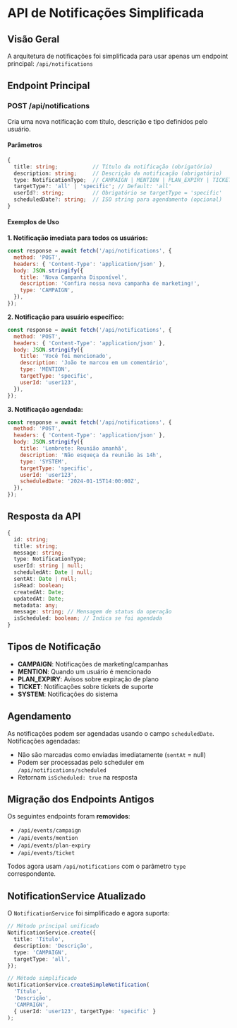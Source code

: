 # API de Notificações Simplificada

## Visão Geral

A arquitetura de notificações foi simplificada para usar apenas um endpoint principal: `/api/notifications`

## Endpoint Principal

### POST /api/notifications

Cria uma nova notificação com título, descrição e tipo definidos pelo usuário.

#### Parâmetros

```typescript
{
  title: string;           // Título da notificação (obrigatório)
  description: string;     // Descrição da notificação (obrigatório)
  type: NotificationType;  // CAMPAIGN | MENTION | PLAN_EXPIRY | TICKET | SYSTEM
  targetType?: 'all' | 'specific'; // Default: 'all'
  userId?: string;         // Obrigatório se targetType = 'specific'
  scheduledDate?: string;  // ISO string para agendamento (opcional)
}
```

#### Exemplos de Uso

**1. Notificação imediata para todos os usuários:**

```javascript
const response = await fetch('/api/notifications', {
  method: 'POST',
  headers: { 'Content-Type': 'application/json' },
  body: JSON.stringify({
    title: 'Nova Campanha Disponível',
    description: 'Confira nossa nova campanha de marketing!',
    type: 'CAMPAIGN',
  }),
});
```

**2. Notificação para usuário específico:**

```javascript
const response = await fetch('/api/notifications', {
  method: 'POST',
  headers: { 'Content-Type': 'application/json' },
  body: JSON.stringify({
    title: 'Você foi mencionado',
    description: 'João te marcou em um comentário',
    type: 'MENTION',
    targetType: 'specific',
    userId: 'user123',
  }),
});
```

**3. Notificação agendada:**

```javascript
const response = await fetch('/api/notifications', {
  method: 'POST',
  headers: { 'Content-Type': 'application/json' },
  body: JSON.stringify({
    title: 'Lembrete: Reunião amanhã',
    description: 'Não esqueça da reunião às 14h',
    type: 'SYSTEM',
    targetType: 'specific',
    userId: 'user123',
    scheduledDate: '2024-01-15T14:00:00Z',
  }),
});
```

## Resposta da API

```typescript
{
  id: string;
  title: string;
  message: string;
  type: NotificationType;
  userId: string | null;
  scheduledAt: Date | null;
  sentAt: Date | null;
  isRead: boolean;
  createdAt: Date;
  updatedAt: Date;
  metadata: any;
  message: string; // Mensagem de status da operação
  isScheduled: boolean; // Indica se foi agendada
}
```

## Tipos de Notificação

- **CAMPAIGN**: Notificações de marketing/campanhas
- **MENTION**: Quando um usuário é mencionado
- **PLAN_EXPIRY**: Avisos sobre expiração de plano
- **TICKET**: Notificações sobre tickets de suporte
- **SYSTEM**: Notificações do sistema

## Agendamento

As notificações podem ser agendadas usando o campo `scheduledDate`. Notificações agendadas:

- Não são marcadas como enviadas imediatamente (`sentAt` = null)
- Podem ser processadas pelo scheduler em `/api/notifications/scheduled`
- Retornam `isScheduled: true` na resposta

## Migração dos Endpoints Antigos

Os seguintes endpoints foram **removidos**:

- `/api/events/campaign`
- `/api/events/mention`
- `/api/events/plan-expiry`
- `/api/events/ticket`

Todos agora usam `/api/notifications` com o parâmetro `type` correspondente.

## NotificationService Atualizado

O `NotificationService` foi simplificado e agora suporta:

```typescript
// Método principal unificado
NotificationService.create({
  title: 'Título',
  description: 'Descrição',
  type: 'CAMPAIGN',
  targetType: 'all',
});

// Método simplificado
NotificationService.createSimpleNotification(
  'Título',
  'Descrição',
  'CAMPAIGN',
  { userId: 'user123', targetType: 'specific' }
);
```
